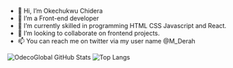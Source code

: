 - 👋 Hi, I’m Okechukwu Chidera
- 👀 I’m a Front-end developer 
- 🌱 I’m currently skilled in programming  HTML CSS Javascript and React.
- 💞️ I’m looking to collaborate on frontend projects.
- 📫 You can reach me on twitter via my user name @M_Derah

 ![OdecoGlobal GitHub Stats](https://github-readme-stats.vercel.app/api?username=OdecoGlobal&show_icons=true&theme=radical)
![Top Langs](https://github-readme-stats.vercel.app/api/top-langs/?username=OdecoGlobal&show_icons=true&theme=radical)
<!---
OdecoGlobal/OdecoGlobal is a ✨ special ✨ repository because its `README.md` (this file) appears on your GitHub profile.
You can click the Preview link to take a look at your changes.
--->
